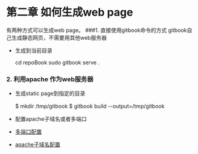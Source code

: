 

# 第二章 如何生成web page
有两种方式可以生成web page。
###1. 直接使用gitbook命令的方式
gitbook自己生成静态网页，不需要用其他web服务器


* 生成到当前目录
 

    cd repoBook
    sudo gitbook serve .
    
### 2. 利用apache 作为web服务器

* 生成static page到指定的目录


    $ mkdir /tmp/gitbook
    $ gitbook build --output=/tmp/gitbook　

* 配置apache子域名或者多端口

* [多端口配置](multi-port.md)
* [apache子域名配置](sub-domain.md)


